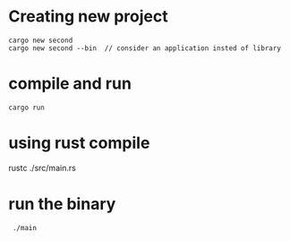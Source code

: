 # Creating new project 

    cargo new second
    cargo new second --bin  // consider an application insted of library

#  compile and run

    cargo run

# using rust compile 

   rustc  ./src/main.rs

# run the binary 

     ./main